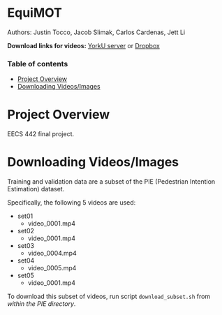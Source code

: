 # EquiMOT

Authors: Justin Tocco, Jacob Slimak, Carlos Cardenas, Jett Li

**Download links for videos:** [YorkU server](http://data.nvision2.eecs.yorku.ca/PIE_dataset/PIE_clips/) or [Dropbox](https://www.dropbox.com/sh/1th9hjcrce8sof1/AADKIF9itB7KmRvgH4iQxvCpa?dl=0)

### Table of contents
* [Project Overview](#overview)
* [Downloading Videos/Images](#download)

<a name="overview"></a>
# Project Overview
EECS 442 final project.

<a name="download"></a>
# Downloading Videos/Images
Training and validation data are a subset of the PIE (Pedestrian Intention Estimation) dataset.

Specifically, the following 5 videos are used:

* set01
  * video_0001.mp4
* set02
  * video_0001.mp4
* set03
  * video_0004.mp4
* set04
  * video_0005.mp4
* set05
  * video_0001.mp4

To download this subset of videos, run script `download_subset.sh` from _within the PIE directory_.
